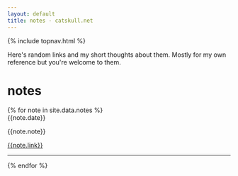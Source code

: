 ```yaml
---
layout: default
title: notes - catskull.net
---
```

{% include topnav.html %}

Here's random links and my short thoughts about them. Mostly for my own reference but you're welcome to them.

# notes

<section id="notes">
  {% for note in site.data.notes %}
  <article>
  	<time>{{note.date}}</time> 
	  <p>{{note.note}}</p>
	  <a href="{{note.link}}">{{note.link}}</a>
	</article>
	<hr>
  {% endfor %}
</section>
